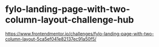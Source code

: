 # fylo-landing-page-with-two-column-layout-challenge-hub
https://www.frontendmentor.io/challenges/fylo-landing-page-with-two-column-layout-5ca5ef041e82137ec91a50f5/
